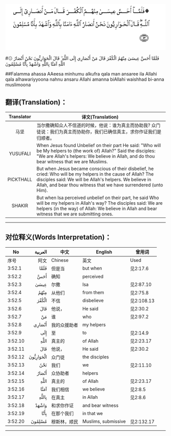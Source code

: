 ![003:052](images/003_052.gif)

#۞ فَلَمَّا أَحَسَّ عِيسَىٰ مِنْهُمُ الْكُفْرَ قَالَ مَنْ أَنْصَارِي إِلَى اللَّهِ ۖ قَالَ الْحَوَارِيُّونَ نَحْنُ أَنْصَارُ اللَّهِ آمَنَّا بِاللَّهِ وَاشْهَدْ بِأَنَّا مُسْلِمُونَ 

##Falamma ahassa AAeesa minhumu alkufra qala man ansaree ila Allahi qala alhawariyyoona nahnu ansaru Allahi amanna biAllahi waishhad bi-anna muslimoona 

## 翻译(Translation)：

| Translator | 译文(Translation)                                            |
| :--------: | ------------------------------------------------------------ |
|    马坚    | 当尔撒确知众人不信道的时候，他说：谁为真主而协助我? 众门徒说：我们为真主而协助你，我们已确信真主，求你作证我们是归顺者。 |
|  YUSUFALI  | When Jesus found Unbelief on their part He said: "Who will be My helpers to (the work of) Allah?" Said the disciples: "We are Allah's helpers: We believe in Allah, and do thou bear witness that we are Muslims. |
| PICKTHALL  | But when Jesus became conscious of their disbelief, he cried: Who will be my helpers in the cause of Allah? The disciples said: We will be Allah's helpers. We believe in Allah, and bear thou witness that we have surrendered (unto Him). |
|   SHAKIR   | But when Isa perceived unbelief on their part, he said Who will be my helpers in Allah's way? The disciples said: We are helpers (in the way) of Allah: We believe in Allah and bear witness that we are submitting ones. |

---

## 对位释义(Words Interpretation)：

| No   | العربية | 中文    | English | 曾用词 |
| ---- | ------: | ------- | ------- | ------ |
| 序号 |    阿文 | Chinese | 英文    | Used   |
| 3:52.1  | فَلَمَّا      | 但是当       | but when            | 见2:17.6   |
| 3:52.2  | أَحَسَّ       | 确知         | perceived           |            |
| 3:52.3  | عِيسَىٰ      | 尔撒         | Isa                 | 见2:87.10  |
| 3:52.4  | مِنْهُمُ      | 从他们       | from them           | 见2:75.8   |
| 3:52.5  | الْكُفْرَ     | 不信         | disbelieve          | 见2:108.13 |
| 3:52.6  | قَالَ       | 他说，       | He said             | 见2:30.2   |
| 3:52.7  | مَنْ        | 谁           | who                 | 见2:97.2   |
| 3:52.8  | أَنْصَارِي    | 我的众援助者 | my helpers          |            |
| 3:52.9  | إِلَى       | 至           | to                  | 见2:14.9   |
| 3:52.10 |      اللَّهِ | 真主的       | of Allah            | 见2:23.17  |
| 3:52.11 | قَالَ       | 他说，       | He said             | 见2:30.2   |
| 3:52.12 | الْحَوَارِيُّونَ | 众门徒       | the disciples       |            |
| 3:52.13 | نَحْنُ       | 我们         | we                  | 见2:11.10  |
| 3:52.14 | أَنْصَارُ     | 众协助者     | helpers             |            |
| 3:52.15 |      اللَّهِ | 真主的       | of Allah            | 见2:23.17  |
| 3:52.16 | آمَنَّا      | 我们相信     | we believe          | 见2:8.5    |
| 3:52.17 | بِاللَّهِ     | 在真主   | in Allah            | 见2:8.6    |
| 3:52.18 | وَاشْهَدْ     | 和求你作证   | and bear witness    |            |
| 3:52.19 | بِأَنَّا      | 在那个我们   | in that we          |            |
| 3:52.20 | مُسْلِمُونَ    | 穆斯林，顺民 | Muslims, submissive | 见2:132.17 |

---

